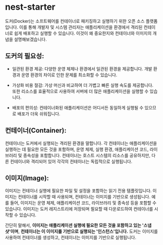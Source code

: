 # nest-starter


도커(Docker)는 소프트웨어를 컨테이너로 패키징하고 실행하기 위한 오픈 소스 플랫폼입니다. 이를 통해 개발자 및 시스템 관리자는 애플리케이션을 환경에서 격리된 컨테이너로 쉽게 배포하고 실행할 수 있습니다. 이것이 왜 중요한지와 컨테이너와 이미지의 개념을 설명해보겠습니다.

## 도커의 필요성:
 - 일관된 환경 제공: 다양한 운영 체제나 환경에서 일관된 환경을 제공합니다. 개발 환경과 운영 환경의 차이로 인한 문제를 최소화할 수 있습니다.

 - 가상화 비용 절감: 가상 머신과 비교하여 더 가볍고 빠른 실행 속도를 제공합니다. 또한 리소스를 효율적으로 사용하여 서버에 더 많은 애플리케이션을 실행할 수 있습니다.

 - 배포의 편의성: 컨테이너화된 애플리케이션은 어디서든 동일하게 실행될 수 있으므로 배포가 더욱 쉬워집니다.

## 컨테이너(Container):
컨테이너는 도커에서 실행되는 격리된 환경을 말합니다. 각 컨테이너는 애플리케이션을 실행하는 데 필요한 모든 것을 포함하며, 운영 체제, 실행 환경, 애플리케이션 코드, 라이브러리 및 종속성을 포함합니다. 컨테이너는 호스트 시스템의 리소스를 공유하지만, 다른 컨테이너와 격리되어 있어 각각의 컨테이너는 독립적으로 실행됩니다.


## 이미지(Image):
이미지는 컨테이너 실행에 필요한 파일 및 설정을 포함하는 읽기 전용 템플릿입니다. 이미지는 컨테이너를 시작할 때 사용되며, 컨테이너는 이미지를 기반으로 생성됩니다. 예를 들어, 이미지는 운영 체제, 애플리케이션 코드, 라이브러리 및 종속성 등을 포함할 수 있습니다. 이미지는 도커 레지스트리에 저장되며 필요할 때 다운로드하여 컨테이너를 시작할 수 있습니다.

간단히 말해서, **이미지는 애플리케이션 실행에 필요한 모든 것을 포함하고 있는 '스냅샷'이며**, **컨테이너는 이 이미지를 기반으로 실행되는 '인스턴스'입니다.** 
도커는 이미지를 사용하여 컨테이너를 생성하고, 컨테이너는 이미지를 기반으로 실행됩니다.
